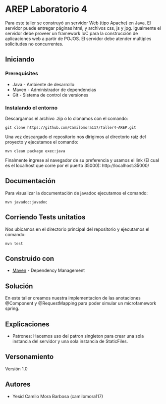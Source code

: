 # AREP Laboratorio 4

Para este taller se construyó un servidor Web (tipo Apache) en Java. El servidor puede entregar páginas html, y archivos css, js y jpg. Igualmente el servidor debe proveer un framework IoC para la construcción de aplicaciones web a partir de POJOS.  El servidor debe atender múltiples solicitudes no concurrentes.


## Iniciando

### Prerequisites

- Java - Ambiente de desarrollo
- Maven - Administrador de dependencias
- Git - Sistema de control de versiones

### Instalando el entorno

Descargamos el archivo .zip o lo clonamos con el comando:

```
git clone https://github.com/Camilomora117/Taller4-AREP.git
```

Una vez descargado el repositorio nos dirigimos al directorio raiz del proyecto y ejecutamos el comando:

```
mvn clean package exec:java
```

Finalmente ingrese al navegador de su preferencia y usamos el link (El cual es el localhost que corre por el puerto 35000):
http://localhost:35000/

## Documentación

Para visualizar la documentación de javadoc ejecutamos el comando: 

```
mvn javadoc:javadoc
```

## Corriendo Tests unitatios

Nos ubicamos en el directorio principal del repositorio y ejecutamos el comando:

```
mvn test
```

## Construido con

* [Maven](https://maven.apache.org/) - Dependency Management

## Solución

En este taller creamos nuestra implementacion de las anotaciones @Component y @RequestMapping para poder simular un microfamework spring.

## Explicaciones

* Patrones: Hacemos uso del patron singleton para crear una sola instancia del servidor y una sola instancia de StaticFiles.

## Versonamiento

Versión 1.0

## Autores

* Yesid Camilo Mora Barbosa (camilomora117)
